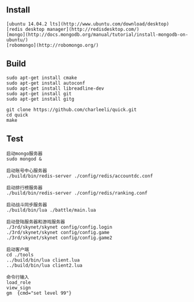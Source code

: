 ## Install
    [ubuntu 14.04.2 lts](http://www.ubuntu.com/download/desktop)
    [redis desktop manager](http://redisdesktop.com/)
    [mongo](http://docs.mongodb.org/manual/tutorial/install-mongodb-on-ubuntu/)
    [robomongo](http://robomongo.org/)

## Build
```
sudo apt-get install cmake
sudo apt-get install autoconf
sudo apt-get install libreadline-dev
sudo apt-get install git
sudo apt-get install gitg

git clone https://github.com/charleeli/quick.git
cd quick
make
```

## Test
```
启动mongo服务器
sudo mongod &

启动账号中心服务器
./build/bin/redis-server ./config/redis/accountdc.conf

启动排行榜服务器
./build/bin/redis-server ./config/redis/ranking.conf

启动战斗同步服务器
./build/bin/lua ./battle/main.lua

启动登陆服务器和游戏服务器
./3rd/skynet/skynet config/config.login
./3rd/skynet/skynet config/config.game
./3rd/skynet/skynet config/config.game2

启动客户端
cd ./tools
../build/bin/lua client.lua
../build/bin/lua client2.lua

命令行输入
load_role
view_sign
gm  {cmd="set level 99"}
```
